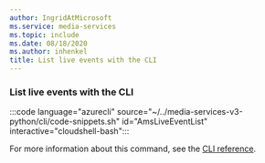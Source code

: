 ```yaml
---
author: IngridAtMicrosoft
ms.service: media-services
ms.topic: include
ms.date: 08/18/2020
ms.author: inhenkel
title: List live events with the CLI
---
```


### List live events with the CLI

:::code language="azurecli" source="~/../media-services-v3-python/cli/code-snippets.sh" id="AmsLiveEventList" interactive="cloudshell-bash":::

For more information about this command, see the [CLI reference](/cli/azure/ams/live-event?view=azure-cli-latest#az-ams-live-event-list).
